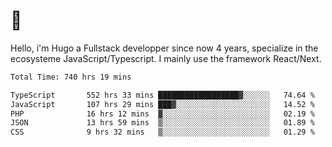 # 👋 

Hello, i'm Hugo a Fullstack developper since now 4 years, specialize in the ecosysteme JavaScript/Typescript. I mainly use the framework React/Next.

<!--START_SECTION:waka-->

```txt
Total Time: 740 hrs 19 mins

TypeScript       552 hrs 33 mins ██████████████████▓░░░░░░   74.64 %
JavaScript       107 hrs 29 mins ███▓░░░░░░░░░░░░░░░░░░░░░   14.52 %
PHP              16 hrs 12 mins  ▓░░░░░░░░░░░░░░░░░░░░░░░░   02.19 %
JSON             13 hrs 59 mins  ▒░░░░░░░░░░░░░░░░░░░░░░░░   01.89 %
CSS              9 hrs 32 mins   ▒░░░░░░░░░░░░░░░░░░░░░░░░   01.29 %
```

<!--END_SECTION:waka-->
